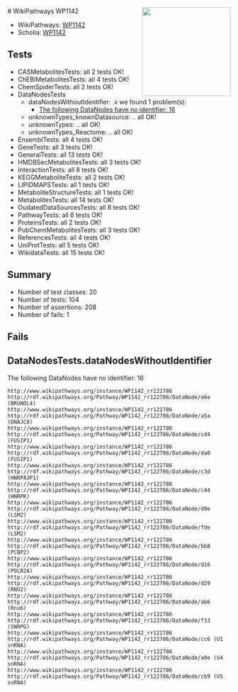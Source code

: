 <img style="float: right; width: 200px" src="https://upload.wikimedia.org/wikipedia/commons/thumb/8/83/Wplogo_with_text_500.png/640px-Wplogo_with_text_500.png" />
# WikiPathways WP1142

* WikiPathways: [WP1142](https://wikipathways.org/pathways/WP1142)
* Scholia: [WP1142](https://scholia.toolforge.org/wikipathways/WP1142)
## Tests
* CASMetabolitesTests: all 2 tests OK!
* ChEBIMetabolitesTests: all 4 tests OK!
* ChemSpiderTests: all 2 tests OK!
* DataNodesTests
    * dataNodesWithoutIdentifier: .x we found 1 problem(s):
        * [The following DataNodes have no identifier: 16](#8792c496)
    * unknownTypes_knownDatasource: .. all OK!
    * unknownTypes: .. all OK!
    * unknownTypes_Reactome: .. all OK!
* EnsemblTests: all 4 tests OK!
* GeneTests: all 3 tests OK!
* GeneralTests: all 13 tests OK!
* HMDBSecMetabolitesTests: all 3 tests OK!
* InteractionTests: all 8 tests OK!
* KEGGMetaboliteTests: all 2 tests OK!
* LIPIDMAPSTests: all 1 tests OK!
* MetaboliteStructureTests: all 1 tests OK!
* MetabolitesTests: all 14 tests OK!
* OudatedDataSourcesTests: all 8 tests OK!
* PathwayTests: all 6 tests OK!
* ProteinsTests: all 2 tests OK!
* PubChemMetabolitesTests: all 3 tests OK!
* ReferencesTests: all 4 tests OK!
* UniProtTests: all 5 tests OK!
* WikidataTests: all 15 tests OK!


## Summary

* Number of test classes: 20
* Number of tests: 104
* Number of assertions: 208
* Number of fails: 1

## Fails

<a name="8792c496" />

## DataNodesTests.dataNodesWithoutIdentifier

The following DataNodes have no identifier: 16
```
http://www.wikipathways.org/instance/WP1142_rr122786 http://rdf.wikipathways.org/Pathway/WP1142_rr122786/DataNode/e6e (BRUNOL4)
http://www.wikipathways.org/instance/WP1142_rr122786 http://rdf.wikipathways.org/Pathway/WP1142_rr122786/DataNode/a5a (DNAJC8)
http://www.wikipathways.org/instance/WP1142_rr122786 http://rdf.wikipathways.org/Pathway/WP1142_rr122786/DataNode/cd4 (FUSIP1)
http://www.wikipathways.org/instance/WP1142_rr122786 http://rdf.wikipathways.org/Pathway/WP1142_rr122786/DataNode/da0 (FUSIP1)
http://www.wikipathways.org/instance/WP1142_rr122786 http://rdf.wikipathways.org/Pathway/WP1142_rr122786/DataNode/c3d (HNRPA3P1)
http://www.wikipathways.org/instance/WP1142_rr122786 http://rdf.wikipathways.org/Pathway/WP1142_rr122786/DataNode/c44 (HNRPK)
http://www.wikipathways.org/instance/WP1142_rr122786 http://rdf.wikipathways.org/Pathway/WP1142_rr122786/DataNode/d9e (LSM2)
http://www.wikipathways.org/instance/WP1142_rr122786 http://rdf.wikipathways.org/Pathway/WP1142_rr122786/DataNode/fde (LSM2)
http://www.wikipathways.org/instance/WP1142_rr122786 http://rdf.wikipathways.org/Pathway/WP1142_rr122786/DataNode/bb8 (PCBP2)
http://www.wikipathways.org/instance/WP1142_rr122786 http://rdf.wikipathways.org/Pathway/WP1142_rr122786/DataNode/d16 (POLR2A)
http://www.wikipathways.org/instance/WP1142_rr122786 http://rdf.wikipathways.org/Pathway/WP1142_rr122786/DataNode/d29 (RNU2)
http://www.wikipathways.org/instance/WP1142_rr122786 http://rdf.wikipathways.org/Pathway/WP1142_rr122786/DataNode/ab6 (Rnu6)
http://www.wikipathways.org/instance/WP1142_rr122786 http://rdf.wikipathways.org/Pathway/WP1142_rr122786/DataNode/f33 (SNRPG)
http://www.wikipathways.org/instance/WP1142_rr122786 http://rdf.wikipathways.org/Pathway/WP1142_rr122786/DataNode/cc6 (U1 snRNA)
http://www.wikipathways.org/instance/WP1142_rr122786 http://rdf.wikipathways.org/Pathway/WP1142_rr122786/DataNode/a0e (U4 snRNA)
http://www.wikipathways.org/instance/WP1142_rr122786 http://rdf.wikipathways.org/Pathway/WP1142_rr122786/DataNode/cb9 (U5 snRNA)
```

